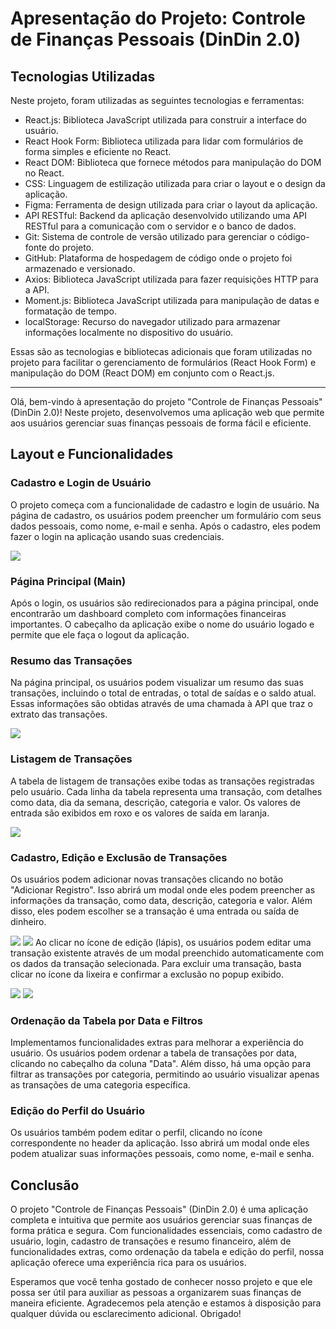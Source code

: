 # Apresentação do Projeto: Controle de Finanças Pessoais (DinDin 2.0)

## Tecnologias Utilizadas

Neste projeto, foram utilizadas as seguintes tecnologias e ferramentas:

- React.js: Biblioteca JavaScript utilizada para construir a interface do usuário.
- React Hook Form: Biblioteca utilizada para lidar com formulários de forma simples e eficiente no React.
- React DOM: Biblioteca que fornece métodos para manipulação do DOM no React.
- CSS: Linguagem de estilização utilizada para criar o layout e o design da aplicação.
- Figma: Ferramenta de design utilizada para criar o layout da aplicação.
- API RESTful: Backend da aplicação desenvolvido utilizando uma API RESTful para a comunicação com o servidor e o banco de dados.
- Git: Sistema de controle de versão utilizado para gerenciar o código-fonte do projeto.
- GitHub: Plataforma de hospedagem de código onde o projeto foi armazenado e versionado.
- Axios: Biblioteca JavaScript utilizada para fazer requisições HTTP para a API.
- Moment.js: Biblioteca JavaScript utilizada para manipulação de datas e formatação de tempo.
- localStorage: Recurso do navegador utilizado para armazenar informações localmente no dispositivo do usuário.

Essas são as tecnologias e bibliotecas adicionais que foram utilizadas no projeto para facilitar o gerenciamento de formulários (React Hook Form) e manipulação do DOM (React DOM) em conjunto com o React.js.

---
Olá, bem-vindo à apresentação do projeto "Controle de Finanças Pessoais" (DinDin 2.0)! Neste projeto, desenvolvemos uma aplicação web que permite aos usuários gerenciar suas finanças pessoais de forma fácil e eficiente.

## Layout e Funcionalidades

### Cadastro e Login de Usuário

O projeto começa com a funcionalidade de cadastro e login de usuário. Na página de cadastro, os usuários podem preencher um formulário com seus dados pessoais, como nome, e-mail e senha. Após o cadastro, eles podem fazer o login na aplicação usando suas credenciais.

![](https://i.imgur.com/BZNNvti.png)

### Página Principal (Main)

Após o login, os usuários são redirecionados para a página principal, onde encontrarão um dashboard completo com informações financeiras importantes. O cabeçalho da aplicação exibe o nome do usuário logado e permite que ele faça o logout da aplicação.

### Resumo das Transações

Na página principal, os usuários podem visualizar um resumo das suas transações, incluindo o total de entradas, o total de saídas e o saldo atual. Essas informações são obtidas através de uma chamada à API que traz o extrato das transações.

![](https://i.imgur.com/vvnluj6.png)

### Listagem de Transações

A tabela de listagem de transações exibe todas as transações registradas pelo usuário. Cada linha da tabela representa uma transação, com detalhes como data, dia da semana, descrição, categoria e valor. Os valores de entrada são exibidos em roxo e os valores de saída em laranja.

![](https://i.imgur.com/SYm8uuY.png)

### Cadastro, Edição e Exclusão de Transações

Os usuários podem adicionar novas transações clicando no botão "Adicionar Registro". Isso abrirá um modal onde eles podem preencher as informações da transação, como data, descrição, categoria e valor. Além disso, eles podem escolher se a transação é uma entrada ou saída de dinheiro.

![](https://i.imgur.com/10q85lh.png)
![](https://i.imgur.com/Ohhk1lhm.png)
Ao clicar no ícone de edição (lápis), os usuários podem editar uma transação existente através de um modal preenchido automaticamente com os dados da transação selecionada. Para excluir uma transação, basta clicar no ícone da lixeira e confirmar a exclusão no popup exibido.

![](https://i.imgur.com/crhos7x.png)
![](https://i.imgur.com/qMegn2n.png)
### Ordenação da Tabela por Data e Filtros 

Implementamos funcionalidades extras para melhorar a experiência do usuário. Os usuários podem ordenar a tabela de transações por data, clicando no cabeçalho da coluna "Data". Além disso, há uma opção para filtrar as transações por categoria, permitindo ao usuário visualizar apenas as transações de uma categoria específica.

### Edição do Perfil do Usuário 

Os usuários também podem editar o perfil, clicando no ícone correspondente no header da aplicação. Isso abrirá um modal onde eles podem atualizar suas informações pessoais, como nome, e-mail e senha.




## Conclusão

O projeto "Controle de Finanças Pessoais" (DinDin 2.0) é uma aplicação completa e intuitiva que permite aos usuários gerenciar suas finanças de forma prática e segura. Com funcionalidades essenciais, como cadastro de usuário, login, cadastro de transações e resumo financeiro, além de funcionalidades extras, como ordenação da tabela e edição do perfil, nossa aplicação oferece uma experiência rica para os usuários.

Esperamos que você tenha gostado de conhecer nosso projeto e que ele possa ser útil para auxiliar as pessoas a organizarem suas finanças de maneira eficiente. Agradecemos pela atenção e estamos à disposição para qualquer dúvida ou esclarecimento adicional. Obrigado!
